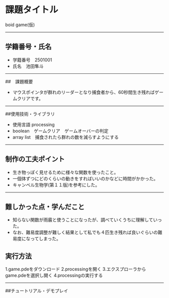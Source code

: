 # 課題タイトル
boid game(仮)

---

## 学籍番号・氏名
- 学籍番号　2501001
- 氏名　池田隼斗

---

##　課題概要
- マウスポインタが群れのリーダーとなり捕食者から、60秒間生き残ればゲームクリアです。

---

##使用技術・ライブラリ
- 使用言語 processing
- boolean　ゲームクリア　ゲームオーバーの判定
- array list　捕食されたら群れの数を減らすようにする

---

## 制作の工夫ポイント
- 生き物っぽく見せるために様々な関数を使ったこと。
- 一個体ずつにどのくらいの動きをすればいいのかなどに時間がかかった。
- キャンベル生物学(第１１版)を参考にした。

---

## 難しかった点・学んだこと
- 知らない関数が雨霰と使うことになったが、調べていくうちに理解していった。
- なお、難易度調整が難しく結果として私でも４匹生き残れば良いぐらいの難易度になってしまった。

## 実行方法
1.game.pdeをダウンロード
2.processingを開く
3.エクスプローラからgame.pdeを選択し開く
4.processingの実行する

---

##チュートリアル・デモプレイ
